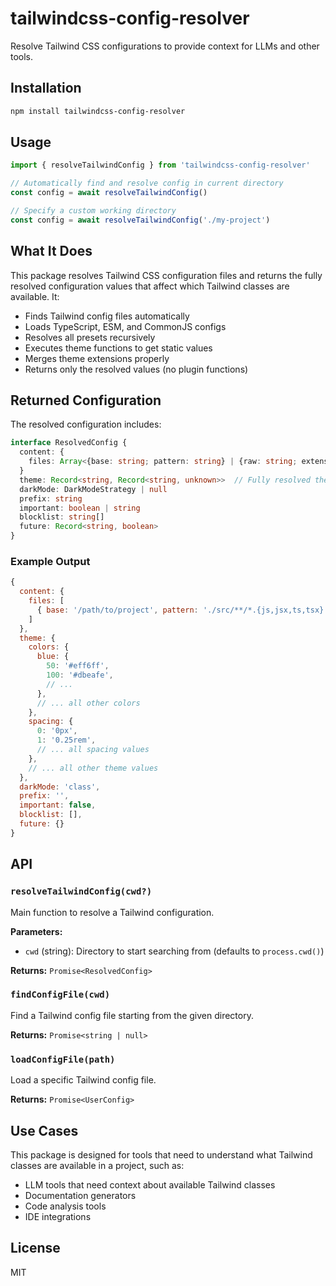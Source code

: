 # tailwindcss-config-resolver

Resolve Tailwind CSS configurations to provide context for LLMs and other tools.

## Installation

```bash
npm install tailwindcss-config-resolver
```

## Usage

```javascript
import { resolveTailwindConfig } from 'tailwindcss-config-resolver'

// Automatically find and resolve config in current directory
const config = await resolveTailwindConfig()

// Specify a custom working directory
const config = await resolveTailwindConfig('./my-project')
```

## What It Does

This package resolves Tailwind CSS configuration files and returns the fully resolved configuration values that affect which Tailwind classes are available. It:

- Finds Tailwind config files automatically
- Loads TypeScript, ESM, and CommonJS configs
- Resolves all presets recursively
- Executes theme functions to get static values
- Merges theme extensions properly
- Returns only the resolved values (no plugin functions)

## Returned Configuration

The resolved configuration includes:

```typescript
interface ResolvedConfig {
  content: {
    files: Array<{base: string; pattern: string} | {raw: string; extension?: string}>
  }
  theme: Record<string, Record<string, unknown>>  // Fully resolved theme values
  darkMode: DarkModeStrategy | null
  prefix: string
  important: boolean | string
  blocklist: string[]
  future: Record<string, boolean>
}
```

### Example Output

```javascript
{
  content: {
    files: [
      { base: '/path/to/project', pattern: './src/**/*.{js,jsx,ts,tsx}' }
    ]
  },
  theme: {
    colors: {
      blue: { 
        50: '#eff6ff', 
        100: '#dbeafe',
        // ... 
      },
      // ... all other colors
    },
    spacing: {
      0: '0px',
      1: '0.25rem',
      // ... all spacing values
    },
    // ... all other theme values
  },
  darkMode: 'class',
  prefix: '',
  important: false,
  blocklist: [],
  future: {}
}
```

## API

### `resolveTailwindConfig(cwd?)`

Main function to resolve a Tailwind configuration.

**Parameters:**
- `cwd` (string): Directory to start searching from (defaults to `process.cwd()`)

**Returns:** `Promise<ResolvedConfig>`

### `findConfigFile(cwd)`

Find a Tailwind config file starting from the given directory.

**Returns:** `Promise<string | null>`

### `loadConfigFile(path)`

Load a specific Tailwind config file.

**Returns:** `Promise<UserConfig>`

## Use Cases

This package is designed for tools that need to understand what Tailwind classes are available in a project, such as:

- LLM tools that need context about available Tailwind classes
- Documentation generators
- Code analysis tools
- IDE integrations

## License

MIT